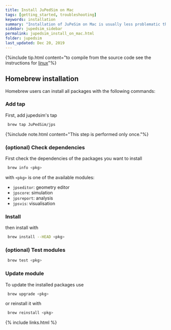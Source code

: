 ```yaml
---
title: Install JuPedSim on Mac
tags: [getting_started, troubleshooting]
keywords: installation
summary: "Installation of JuPeSim on Mac is usually less problematic than on Windows. Easiest way for installation is to use the homebrew"
sidebar: jupedsim_sidebar
permalink: jupedsim_install_on_mac.html
folder: jupedsim
last_updated: Dec 20, 2019
---
```


{%include tip.html content="to compile from the source code see the instructions for [linux](jupedsim_install_on_linux.html)"%}

## Homebrew installation

Homebrew users can install all packages with the following commands:

### Add tap

First, add jupedsim's tap

```bash
 brew tap JuPedSim/jps
```
{%include note.html content="This step is performed only once."%}


### (optional) Check dependencies

First check the dependencies of the packages you want to install

```bash
 brew info <pkg>
```

with `<pkg>` is one of the available modules:

- `jpseditor`: geometry editor
- `jpscore`: simulation
- `jpsreport`: analysis
- `jpsvis`: visualisation

### Install

then install with

```bash
 brew install --HEAD <pkg>
```

### (optional) Test modules

```bash
 brew test <pkg>
```

### Update module

To update the installed packages use

```bash
 brew upgrade <pkg>
```

or reinstall it with

```bash
 brew reinstall <pkg>
```



{% include links.html %}

